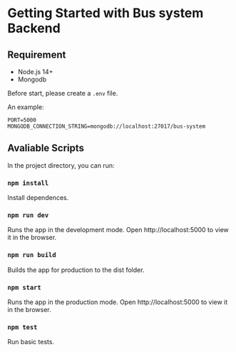 # Getting Started with Bus system Backend

## Requirement

- Node.js 14+
- Mongodb

Before start, please create a `.env` file.

An example:

```
PORT=5000
MONGODB_CONNECTION_STRING=mongodb://localhost:27017/bus-system

```

## Avaliable Scripts

In the project directory, you can run:

### `npm install`

Install dependences.

### `npm run dev`

Runs the app in the development mode.
Open http://localhost:5000 to view it in the browser.

### `npm run build`

Builds the app for production to the dist folder.

### `npm start`

Runs the app in the production mode.
Open http://localhost:5000 to view it in the browser.

### `npm test`

Run basic tests.
